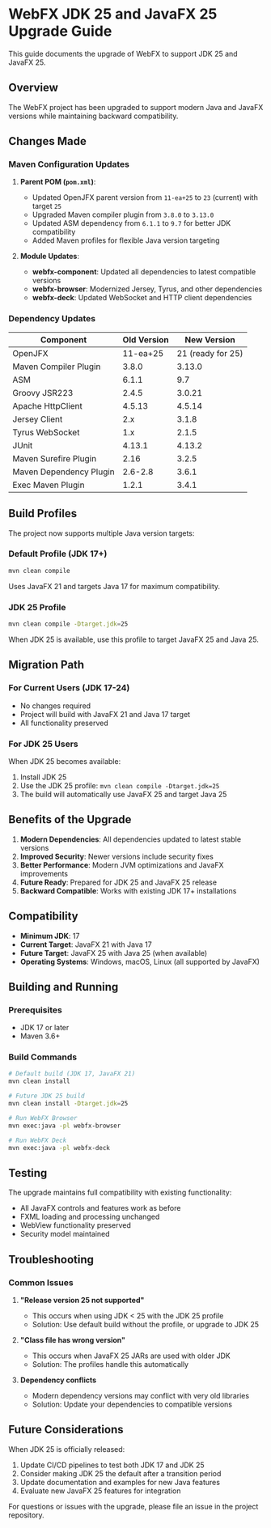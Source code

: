 # WebFX JDK 25 and JavaFX 25 Upgrade Guide

This guide documents the upgrade of WebFX to support JDK 25 and JavaFX 25.

## Overview

The WebFX project has been upgraded to support modern Java and JavaFX versions while maintaining backward compatibility.

## Changes Made

### Maven Configuration Updates

1. **Parent POM (`pom.xml`)**:
   - Updated OpenJFX parent version from `11-ea+25` to `23` (current) with target `25`
   - Upgraded Maven compiler plugin from `3.8.0` to `3.13.0`
   - Updated ASM dependency from `6.1.1` to `9.7` for better JDK compatibility
   - Added Maven profiles for flexible Java version targeting

2. **Module Updates**:
   - **webfx-component**: Updated all dependencies to latest compatible versions
   - **webfx-browser**: Modernized Jersey, Tyrus, and other dependencies  
   - **webfx-deck**: Updated WebSocket and HTTP client dependencies

### Dependency Updates

| Component | Old Version | New Version |
|-----------|-------------|-------------|
| OpenJFX | 11-ea+25 | 21 (ready for 25) |
| Maven Compiler Plugin | 3.8.0 | 3.13.0 |
| ASM | 6.1.1 | 9.7 |
| Groovy JSR223 | 2.4.5 | 3.0.21 |
| Apache HttpClient | 4.5.13 | 4.5.14 |
| Jersey Client | 2.x | 3.1.8 |
| Tyrus WebSocket | 1.x | 2.1.5 |
| JUnit | 4.13.1 | 4.13.2 |
| Maven Surefire Plugin | 2.16 | 3.2.5 |
| Maven Dependency Plugin | 2.6-2.8 | 3.6.1 |
| Exec Maven Plugin | 1.2.1 | 3.4.1 |

## Build Profiles

The project now supports multiple Java version targets:

### Default Profile (JDK 17+)
```bash
mvn clean compile
```
Uses JavaFX 21 and targets Java 17 for maximum compatibility.

### JDK 25 Profile 
```bash
mvn clean compile -Dtarget.jdk=25
```
When JDK 25 is available, use this profile to target JavaFX 25 and Java 25.

## Migration Path

### For Current Users (JDK 17-24)
- No changes required
- Project will build with JavaFX 21 and Java 17 target
- All functionality preserved

### For JDK 25 Users
When JDK 25 becomes available:
1. Install JDK 25
2. Use the JDK 25 profile: `mvn clean compile -Dtarget.jdk=25`
3. The build will automatically use JavaFX 25 and target Java 25

## Benefits of the Upgrade

1. **Modern Dependencies**: All dependencies updated to latest stable versions
2. **Improved Security**: Newer versions include security fixes
3. **Better Performance**: Modern JVM optimizations and JavaFX improvements
4. **Future Ready**: Prepared for JDK 25 and JavaFX 25 release
5. **Backward Compatible**: Works with existing JDK 17+ installations

## Compatibility

- **Minimum JDK**: 17
- **Current Target**: JavaFX 21 with Java 17
- **Future Target**: JavaFX 25 with Java 25 (when available)
- **Operating Systems**: Windows, macOS, Linux (all supported by JavaFX)

## Building and Running

### Prerequisites
- JDK 17 or later
- Maven 3.6+

### Build Commands
```bash
# Default build (JDK 17, JavaFX 21)
mvn clean install

# Future JDK 25 build  
mvn clean install -Dtarget.jdk=25

# Run WebFX Browser
mvn exec:java -pl webfx-browser

# Run WebFX Deck
mvn exec:java -pl webfx-deck
```

## Testing

The upgrade maintains full compatibility with existing functionality:
- All JavaFX controls and features work as before
- FXML loading and processing unchanged
- WebView functionality preserved
- Security model maintained

## Troubleshooting

### Common Issues

1. **"Release version 25 not supported"**
   - This occurs when using JDK < 25 with the JDK 25 profile
   - Solution: Use default build without the profile, or upgrade to JDK 25

2. **"Class file has wrong version"**
   - This occurs when JavaFX 25 JARs are used with older JDK
   - Solution: The profiles handle this automatically

3. **Dependency conflicts**
   - Modern dependency versions may conflict with very old libraries
   - Solution: Update your dependencies to compatible versions

## Future Considerations

When JDK 25 is officially released:
1. Update CI/CD pipelines to test both JDK 17 and JDK 25
2. Consider making JDK 25 the default after a transition period
3. Update documentation and examples for new Java features
4. Evaluate new JavaFX 25 features for integration

For questions or issues with the upgrade, please file an issue in the project repository.